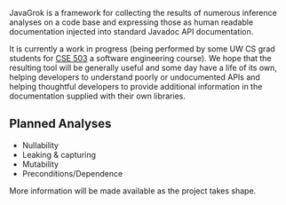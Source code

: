 JavaGrok is a framework for collecting the results of numerous inference analyses on a code base
and expressing those as human readable documentation injected into standard Javadoc API
documentation.

It is currently a work in progress (being performed by some UW CS grad students for [CSE
503](http://www.cs.washington.edu/education/courses/503/10wi/) a software engineering course). We
hope that the resulting tool will be generally useful and some day have a life of its own, helping
developers to understand poorly or undocumented APIs and helping thoughtful developers to provide
additional information in the documentation supplied with their own libraries.

## Planned Analyses

 * Nullability
 * Leaking & capturing
 * Mutability
 * Preconditions/Dependence

More information will be made available as the project takes shape.
